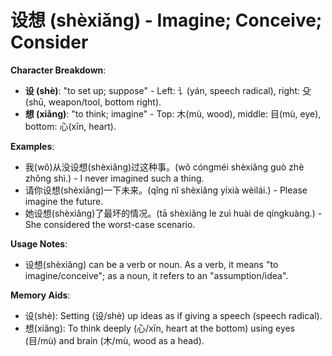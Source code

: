 # **设想 (shèxiǎng) - Imagine; Conceive; Consider**

**Character Breakdown**:  
- **设 (shè)**: "to set up; suppose" - Left: 讠(yán, speech radical), right: 殳(shū, weapon/tool, bottom right).  
- **想 (xiǎng)**: "to think; imagine" - Top: 木(mù, wood), middle: 目(mù, eye), bottom: 心(xīn, heart).

**Examples**:  
- 我(wǒ)从没设想(shèxiǎng)过这种事。(wǒ cóngméi shèxiǎng guò zhè zhǒng shì.) - I never imagined such a thing.  
- 请你设想(shèxiǎng)一下未来。(qǐng nǐ shèxiǎng yíxià wèilái.) - Please imagine the future.  
- 她设想(shèxiǎng)了最坏的情况。(tā shèxiǎng le zuì huài de qíngkuàng.) - She considered the worst-case scenario.

**Usage Notes**:  
- 设想(shèxiǎng) can be a verb or noun. As a verb, it means "to imagine/conceive"; as a noun, it refers to an "assumption/idea".

**Memory Aids**:  
- 设(shè): Setting (设/shè) up ideas as if giving a speech (speech radical).  
- 想(xiǎng): To think deeply (心/xīn, heart at the bottom) using eyes (目/mù) and brain (木/mù, wood as a head).